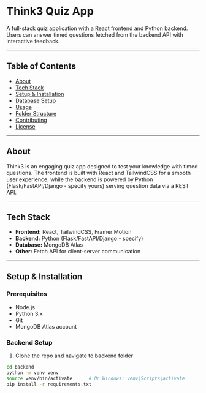 # Think3 Quiz App

A full-stack quiz application with a React frontend and Python backend. Users can answer timed questions fetched from the backend API with interactive feedback.

---

## Table of Contents

- [About](#about)  
- [Tech Stack](#tech-stack)  
- [Setup & Installation](#setup--installation)  
- [Database Setup](#database-setup)  
- [Usage](#usage)  
- [Folder Structure](#folder-structure)  
- [Contributing](#contributing)  
- [License](#license)  

---

## About

Think3 is an engaging quiz app designed to test your knowledge with timed questions. The frontend is built with React and TailwindCSS for a smooth user experience, while the backend is powered by Python (Flask/FastAPI/Django - specify yours) serving question data via a REST API.

---

## Tech Stack

- **Frontend:** React, TailwindCSS, Framer Motion  
- **Backend:** Python (Flask/FastAPI/Django - specify)  
- **Database:** MongoDB Atlas  
- **Other:** Fetch API for client-server communication

---

## Setup & Installation

### Prerequisites

- Node.js  
- Python 3.x  
- Git  
- MongoDB Atlas account

### Backend Setup

1. Clone the repo and navigate to backend folder

```bash
cd backend
python -m venv venv
source venv/bin/activate      # On Windows: venv\Scripts\activate
pip install -r requirements.txt
